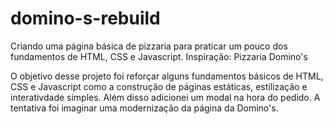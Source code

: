 # domino-s-rebuild
Criando uma página básica de pizzaria para praticar um pouco dos fundamentos de HTML, CSS e Javascript.  Inspiração: Pizzaria Domino's

O objetivo desse projeto foi reforçar alguns fundamentos básicos de HTML, CSS e Javascript como a construção de páginas estáticas, estilização e interativdade simples.
Além disso adicionei um modal na hora do pedido. A tentativa foi imaginar uma modernização da página da Domino's.
